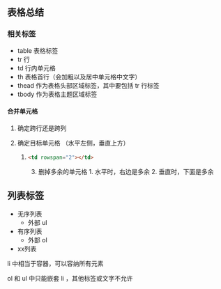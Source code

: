 ## 表格总结

### 相关标签

- table 表格标签
- tr 行
- td 行内单元格
- th 表格首行（会加粗以及居中单元格中文字）
- thead 作为表格头部区域标签，其中要包括 tr 行标签
- tbody 作为表格主题区域标签

#### 合并单元格

1. 确定跨行还是跨列

2. 确定目标单元格 （水平左侧，垂直上方）

   1. ```html
      <td rowspan="2"></td>
      ```

       3. 删掉多余的单元格
                 1. 水平时，右边是多余
                 2. 垂直时，下面是多余





## 列表标签

- 无序列表
  - 外部 ul
- 有序列表
  - 外部 ol
- xx列表



li 中相当于容器，可以容纳所有元素



ol 和 ul 中只能嵌套 li ，其他标签或文字不允许